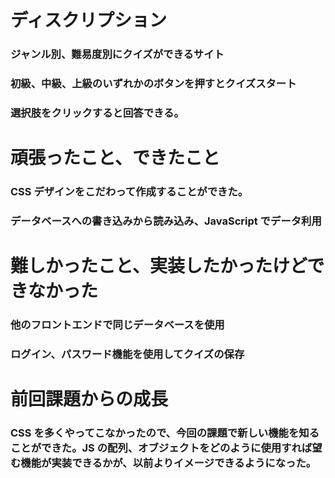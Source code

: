 # ディスクリプション

### ジャンル別、難易度別にクイズができるサイト

### 初級、中級、上級のいずれかのボタンを押すとクイズスタート

### 選択肢をクリックすると回答できる。

# 頑張ったこと、できたこと

### CSS デザインをこだわって作成することができた。

### データベースへの書き込みから読み込み、JavaScript でデータ利用

# 難しかったこと、実装したかったけどできなかった

### 他のフロントエンドで同じデータベースを使用

### ログイン、パスワード機能を使用してクイズの保存

# 前回課題からの成長

### CSS を多くやってこなかったので、今回の課題で新しい機能を知ることができた。JS の配列、オブジェクトをどのように使用すれば望む機能が実装できるかが、以前よりイメージできるようになった。
